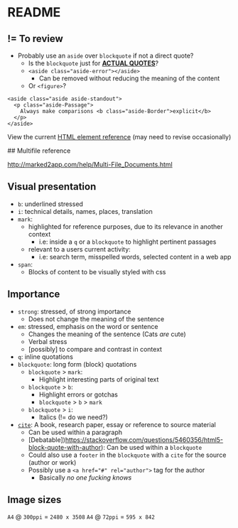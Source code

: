 # README

## != To review

- Probably use an `aside` over `blockquote` if not a direct quote?
    - Is the `blockquote` just for **[ACTUAL QUOTES](https://quinnlabs.com/articles/pullquotes-blockquotes-and-asides-in-html5/)**?
    - `<aside class="aside-error"></aside>`
        - Can be removed without reducing the meaning of the content
    - Or `<figure>`?

```
<aside class="aside aside-standout">
  <p class="aside-Passage">
    Always make comparisons <b class="aside-Border">explicit</b>
  </p>
</aside>
```

View the current [HTML element reference](https://developer.mozilla.org/en-US/docs/Web/HTML/Element) (may need to revise occasionally)


## Multifile reference

http://marked2app.com/help/Multi-File_Documents.html


## Visual presentation

- `b`: underlined stressed
- `i`: technical details, names, places, translation
- `mark`:
    - highlighted for reference purposes, due to its relevance in another context
        - i.e: inside a `q` or a `blockquote` to highlight pertinent passages
    - relevant to a users current activity:
        - i.e: search term, misspelled words, selected content in a web app
- `span`:
    - Blocks of content to be visually styled with css

## Importance

- `strong`: stressed, of strong importance
    - Does not change the meaning of the sentence
- `em`: stressed, emphasis on the word or sentence
    - Changes the meaning of the sentence (Cats _are_ cute)
    - Verbal stress
    - [possibly] to compare and contrast in context
- `q`: inline quotations
- `blockquote`: long form (block) quotations
    - `blockquote` > `mark`:
      - Highlight interesting parts of original text
  - `blockquote` > `b`:
      - Highlight errors or gotchas
      - `blockquote` > `b` > `mark`
  - `blockquote` > `i`:
      - Italics (!= do we need?)
- [`cite`](https://developer.mozilla.org/en-US/docs/Web/HTML/Element/cite): A book, research paper, essay or reference to source material
    - Can be used within a paragraph
    - [Debatable])https://stackoverflow.com/questions/5460356/html5-block-quote-with-author): Can be used within a `blockquote`
    - Could also use a `footer` in the `blockquote` with a `cite` for the source (author or work)
    - Possibly use a `<a href="#" rel="author">` tag for the author
        - Basically *no one fucking knows*

## Image sizes

`A4` @ `300ppi` = `2480 x 3508`
`A4` @ `72ppi` = `595 x 842`
